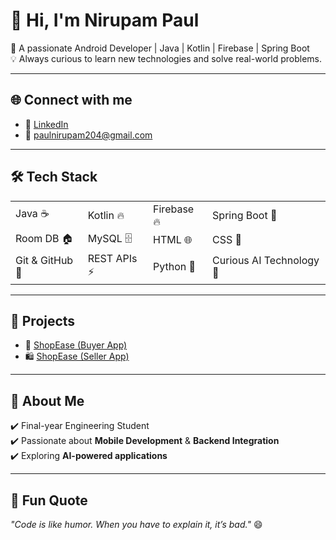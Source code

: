 # 👋 Hi, I'm Nirupam Paul  

🚀 A passionate Android Developer | Java | Kotlin | Firebase | Spring Boot  
💡 Always curious to learn new technologies and solve real-world problems.  

---

## 🌐 Connect with me  
- 💼 [LinkedIn](https://www.linkedin.com/in/nirupam-paul101)  
- 📧 paulnirupam204@gmail.com  

---

## 🛠️ Tech Stack  

<table>
  <tr>
    <td>Java ☕</td>
    <td>Kotlin 🔥</td>
    <td>Firebase 🔥</td>
    <td>Spring Boot 🌱</td>
  </tr>
  <tr>
    <td>Room DB 🏠</td>
    <td>MySQL 🗄️</td>
    <td>HTML 🌐</td>
    <td>CSS 🎨</td>
  </tr>
  <tr>
    <td>Git & GitHub 🐙</td>
    <td>REST APIs ⚡</td>
    <td>Python 🐍</td>
    <td>Curious AI Technology 🤖</td>
  </tr>
</table>  

---

## 📂 Projects  

- 🛒 [ShopEase (Buyer App)](https://github.com/101paul/ShopEase_frBuyer)  
- 🛍️ [ShopEase (Seller App)](https://github.com/101paul/ShopEase_frBuyer)  

---

## 🚀 About Me  
✔️ Final-year Engineering Student  
✔️ Passionate about **Mobile Development** & **Backend Integration**  
✔️ Exploring **AI-powered applications**  

---

## 🎨 Fun Quote  
_"Code is like humor. When you have to explain it, it’s bad."_ 😄  
